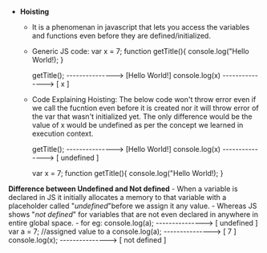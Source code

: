 - **Hoisting**
    - It is a phenomenan in javascript that lets you access the variables and functions even before they are defined/initialized.
    - Generic JS code:
        var x = 7;
        function getTitle(){
            console.log("Hello World!);
        }

        getTitle();      ---------------> [Hello World!]
        console.log(x)   ---------------> [ x ]   

    - Code Explaining Hoisting: The below code won't throw error even if we call the fucntion even before it is created nor it will throw error of the var that wasn't initialized yet. The only difference would be the value of x would be undefined as per the concept we learned in execution context. 

        getTitle();      ---------------> [Hello World!]
        console.log(x)   ---------------> [ undefined ]

        var x = 7;
        function getTitle(){
            console.log("Hello World!);
        }

**Difference between Undefined and Not defined**
    - When a variable is declared in JS it initially allocates a memory to that variable with a placeholder called "*undefined*"before we assign it any value.
    - Whereas JS shows "*not defined*" for variables that are not even declared in anywhere in entire global space.
    - for eg:
        console.log(a);    ---------------> [ undefined ]
        var a = 7;          //assigned value to a
        console.log(a);    ---------------> [ 7 ]
        console.log(x);    ---------------> [ not defined ]